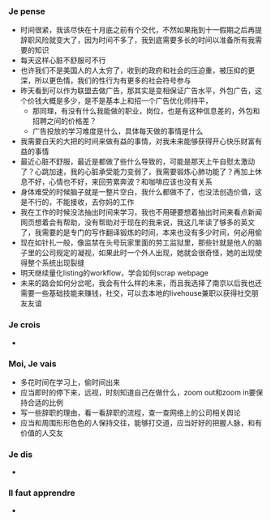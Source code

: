 ### Je pense
- 时间很紧，我该尽快在十月底之前有个交代，不然如果拖到十一假期之后再提辞职风险就变大了，因为时间不多了，我到底需要多长的时间以准备所有我需要的知识
- 每天这样心脏不舒服可不行
- 也许我们不是美国人的人太穷了，收到的政府和社会的压迫重，被压抑的更深，所以更色情，我们的性行为有更多的社会符号参与
- 昨天看到可以作为联盟去做广告，那其实是变相保证广告水平，外包广告，这个价钱大概是多少，是不是基本上和招一个广告优化师持平，
	- 那同理，有没有什么我能做的职业，岗位，也是有这种信息差的，外包和招聘之间的价格差？
	- 广告投放的学习难度是什么，具体每天做的事情是什么
- 我需要白天的大把的时间来做有益的事情，对我未来能够获得开心快乐财富有益的事情
- 最近心脏不舒服，最近是都做了些什么导致的，可能是那天上午自慰太激动了？心跳加速，我的心脏承受能力变弱了，我需要锻炼心肺功能了？再加上休息不好，心情也不好，来回劳累奔波？和咖啡应该也没有关系
- 身体难受的时候脑子就是一整片空白，我什么都做不了，也没法创造价值，这是不行的，不能接收，去你妈的工作
- 我在工作的时候没法抽出时间来学习，我也不用硬要想着抽出时间来看点新闻网页想着会有帮助，没有帮助对于现在的我来说，我这几年读了够多的英文了，我需要的是专门的写作翻译锻炼的时间，本来也没有多少时间，何必用偷
- 现在如针扎一般，像监禁在头号玩家里面的劳工监狱里，那些针就是他人的脑子里的公司规定的凝视，如果此时一个外人出现，她就会很奇怪，她的出现使得整个系统出现裂缝
- 明天继续量化listing的workflow，学会如何scrap webpage
- 未来的路会如何分岔呢，我会有什么样的未来，而且我选择了南京以后我也还需要一些基础技能来赚钱，社交，可以去本地的livehouse兼职以获得社交朋友友谊

### Je crois
- 


### Moi, Je vais
- 多花时间在学习上，偷时间出来
- 应当即时的停下来，远视，时刻知道自己在做什么，zoom out和zoom in要保持合适的比例
- 写一些辞职的理由，看一看辞职的流程，查一查网络上的公司相关舆论
- 应当和周围形形色色的人保持交往，能够打交道，应当好好的把握人脉，和有价值的人交友

### Je dis
- 


### Il faut apprendre
- 